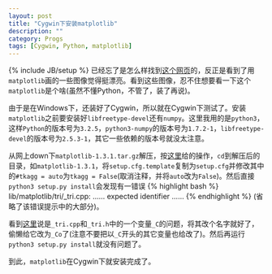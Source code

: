 ```yaml
---
layout: post
title: "Cygwin下安装matplotlib"
description: ""
category: Progs
tags: [Cygwin, Python, matplotlib]
---
```

{% include JB/setup %}
已经忘了是怎么样找到[这个网页](http://www.zhihu.com/question/21664179)的，反正是看到了用`matplotlib`画的一些图像觉得挺漂亮。看到这些图像，忍不住想要看一下这个`matplotlib`是个啥(虽然不懂Python，不管了，装了再说)。

由于是在Windows下，还装好了Cygwin，所以就在Cygwin下测试了。安装`matplotlib`之前要安装好`libfreetype-devel`还有`numpy`。这里我用的是`python3`，这样`Python`的版本号为`3.2.5`，`python3-numpy`的版本号为`1.7.2-1`，`libfreetype-devel`的版本号为`2.5.3-1`，其它一些依赖的版本号就没太注意。

从网上down下`matplotlib-1.3.1.tar.gz`解压，按[这里](http://stackoverflow.com/questions/5151755/how-to-install-matplotlib-on-cygwin)给的操作，`cd`到解压后的目录，如`matplotlib-1.3.1`，将`setup.cfg.template`复制为`setup.cfg`并修改其中的`#tkagg = auto`为`tkagg = False`(取消注释，并将`auto`改为`False`)。然后直接`python3 setup.py install`会发现有一错误
{% highlight bash %}
lib/matplotlib/tri/_tri.cpp: …… expected identifier ……
{% endhighlight %}
(省略了该错误提示中的大部分)。

看到[这里](https://github.com/matplotlib/matplotlib/issues/2463)说是`_tri.cpp`和`_tri.h`中的一个变量`_C`的问题，将其改个名字就好了，偷懒给它改为`_Co`了(注意不要把以`_C`开头的其它变量也给改了)。然后再运行`python3 setup.py install`就没有问题了。

到此，`matplotlib`在Cygwin下就安装完成了。
